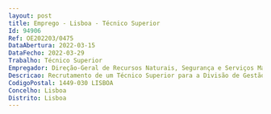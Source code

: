 ```yaml
--- 
layout: post
title: Emprego - Lisboa - Técnico Superior
Id: 94906
Ref: OE202203/0475
DataAbertura: 2022-03-15
DataFecho: 2022-03-29
Trabalho: Técnico Superior
Empregador: Direção-Geral de Recursos Naturais, Segurança e Serviços Marítimos
Descricao: Recrutamento de um Técnico Superior para a Divisão de Gestão de Clientes, da Direção de Serviços de Administração Geral, da Direção Geral de Recursos Naturais, Segurança e Serviços Marítimos (DGRM).
CodigoPostal: 1449-030 LISBOA
Concelho: Lisboa
Distrito: Lisboa
--- 
```

